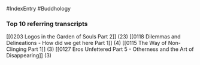 #IndexEntry #Buddhology

### Top 10 referring transcripts
[[0203 Logos in the Garden of Souls Part 2]] (23)
[[0118 Dilemmas and Delineations - How did we get here Part 1]] (4)
[[0115 The Way of Non-Clinging Part 1]] (3)
[[0127 Eros Unfettered Part 5 - Otherness and the Art of Disappearing]] (3)

